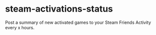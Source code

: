 # steam-activations-status
Post a summary of new activated games to your Steam Friends Activity every x hours.
